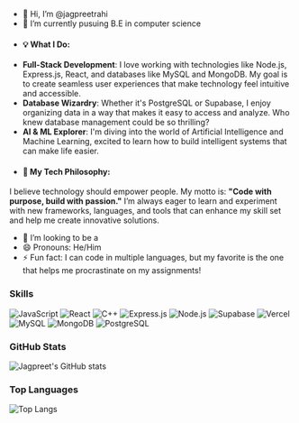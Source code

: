 - 👋 Hi, I’m @jagpreetrahi
- 🌱 I’m currently pusuing B.E in computer science
- #### 💡 What I Do:
- **Full-Stack Development**: I love working with technologies like Node.js, Express.js, React, and databases like MySQL and MongoDB. My goal is to create seamless user experiences that make technology feel intuitive and accessible.
- **Database Wizardry**: Whether it's PostgreSQL or Supabase, I enjoy organizing data in a way that makes it easy to access and analyze. Who knew database management could be so thrilling?
- **AI & ML Explorer**: I'm diving into the world of Artificial Intelligence and Machine Learning, excited to learn how to build intelligent systems that can make life easier.
- #### 🚀 My Tech Philosophy:
I believe technology should empower people. My motto is: **"Code with purpose, build with passion."** I’m always eager to learn and experiment with new frameworks, languages, and tools that can enhance my skill set and help me create innovative solutions.
- 💞️ I’m looking to be a 
- 😄 Pronouns: He/Him
- ⚡ Fun fact: I can code in multiple languages, but my favorite is the one that helps me procrastinate on my assignments!
  

<!---
jagpreetrahi/jagpreetrahi is a ✨ special ✨ repository because its `README.md` (this file) appears on your GitHub profile.
You can click the Preview link to take a look at your changes.
--->


### Skills
![JavaScript](https://img.shields.io/badge/-JavaScript-F7DF1E?style=for-the-badge&logo=javascript&logoColor=black)
![React](https://img.shields.io/badge/-React-61DAFB?style=for-the-badge&logo=react&logoColor=white)
![C++](https://img.shields.io/badge/C%2B%2B-00599C?style=for-the-badge&logo=c%2B%2B&logoColor=white)
![Express.js](https://img.shields.io/badge/Express.js-404D59?style=for-the-badge)
![Node.js](https://img.shields.io/badge/Node.js-339933?style=for-the-badge&logo=nodedotjs&logoColor=white)
![Supabase](https://img.shields.io/badge/Supabase-3ECF8E?style=for-the-badge&logo=supabase&logoColor=white)
![Vercel](https://img.shields.io/badge/Vercel-000000?style=for-the-badge&logo=vercel&logoColor=white)
![MySQL](https://img.shields.io/badge/MySQL-4479A1?style=for-the-badge&logo=mysql&logoColor=white)
![MongoDB](https://img.shields.io/badge/MongoDB-47A248?style=for-the-badge&logo=mongodb&logoColor=white)
![PostgreSQL](https://img.shields.io/badge/PostgreSQL-336791?style=for-the-badge&logo=postgresql&logoColor=white)

### GitHub Stats
![Jagpreet's GitHub stats](https://github-readme-stats.vercel.app/api?username=jagpreetrahi&show_icons=true&theme=radical)


### Top Languages
![Top Langs](https://github-readme-stats.vercel.app/api/top-langs/?username=jagpreetrahi&layout=compact)

